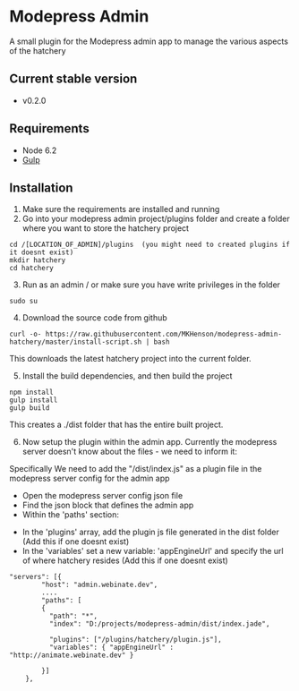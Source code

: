 # Modepress Admin
A small plugin for the Modepress admin app to manage the various aspects of the hatchery

## Current stable version
* v0.2.0

## Requirements
* Node 6.2
* [Gulp](https://github.com/gulpjs/gulp/blob/master/docs/getting-started.md)

## Installation

1) Make sure the requirements are installed and running
2) Go into your modepress admin project/plugins folder and create a folder where you want to store the hatchery project

```
cd /[LOCATION_OF_ADMIN]/plugins  (you might need to created plugins if it doesnt exist)
mkdir hatchery
cd hatchery
```

3) Run as an admin / or make sure you have write privileges in the folder
```
sudo su
```

4) Download the source code from github

```
curl -o- https://raw.githubusercontent.com/MKHenson/modepress-admin-hatchery/master/install-script.sh | bash
```

This downloads the latest hatchery project into the current folder.

5) Install the build dependencies, and then build the project

```
npm install
gulp install
gulp build
```

This creates a ./dist folder that has the entire built project.

6) Now setup the plugin within the admin app. Currently the modepress server doesn't know about the files - we need to inform it:

Specifically We need to add the "/dist/index.js" as a plugin file in the modepress server config for the admin app

* Open the modepress server config json file
* Find the json block that defines the admin app
* Within the 'paths' section:
 - In the 'plugins' array, add the plugin js file generated in the dist folder (Add this if one doesnt exist)
 - In the 'variables' set a new variable: 'appEngineUrl' and specify the url of where hatchery resides (Add this if one doesnt exist)
```
"servers": [{
		"host": "admin.webinate.dev",
		....
		"paths": [
		{
		  "path": "*",
		  "index": "D:/projects/modepress-admin/dist/index.jade",

		  "plugins": ["/plugins/hatchery/plugin.js"],
		  "variables": { "appEngineUrl" : "http://animate.webinate.dev" }

		}]
	},
```